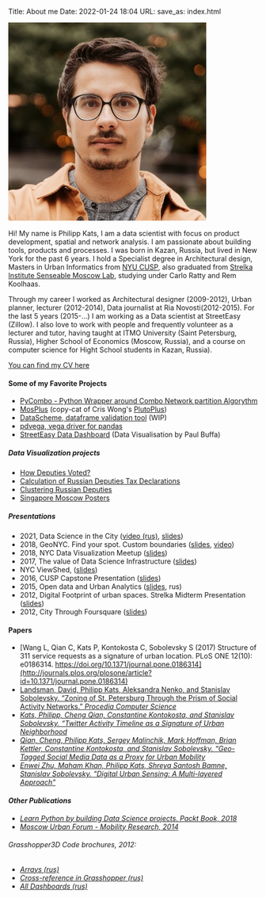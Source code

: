 Title: About me
Date: 2022-01-24 18:04
URL:
save_as: index.html


![photo](../static/photo.jpg)

Hi! My name is Philipp Kats, I am a data scientist with focus on product development, spatial and network analysis. I am passionate about building tools, products and processes. I was born in Kazan, Russia, but lived in New York for the past 6 years. I hold a Specialist degree in Architectural design, Masters in Urban Informatics from [NYU CUSP](https://cusp.nyu.edu/), also graduated from [Strelka Institute Senseable Moscow Lab](https://strelka.com/en), studying under Carlo Ratty and Rem Koolhaas. 

Through my career I worked as Architectural designer (2009-2012), Urban planner, lecturer (2012-2014), Data journalist at Ria Novosti(2012-2015). For the last 5 years (2015-...) I am working as a Data scientist at StreetEasy (Zillow). I also love to work with people and frequently volunteer as a lecturer and tutor, having taught at ITMO University (Saint Petersburg, Russia), Higher School of Economics (Moscow, Russia), and a course on computer science for Hight School students in Kazan, Russia).

[You can find my CV here](https://www.dropbox.com/s/vsipveepxasuf6r/cv_website.pdf?dl=0)

#### Some of my Favorite Projects


- [PyCombo - Python Wrapper around Combo Network partition Algorythm](https://github.com/Casyfill/pyCombo)
- [MosPlus](http://casyfill.github.io/mosplus/) (copy-cat of Cris Wong's [PlutoPlus](http://chriswhong.github.io/plutoplus/))
- [DataScheme, dataframe validation tool](https://github.com/Casyfill/dataschema) (WIP)
- [pdvega, vega driver for pandas](https://github.com/altair-viz/pdvega)
- [StreetEasy Data Dashboard](https://streeteasy.com/blog/data-dashboard/) (Data Visualisation by Paul Buffa)

##### Data Visualization projects
- [How Deputies Voted?](missing)
- [Calculation of Russian Deputies Tax Declarations](missing)
- [Clustering Russian Deputies](../projects/clustering_russian_deputies.html)
- [Singapore Moscow Posters](https://www.informationisbeautifulawards.com/showcase/563-global-trends-challenging-cities)


##### Presentations
- 2021, Data Science in the City ([video (rus)](https://www.youtube.com/watch?v=uOK_8GPEF8s&t=3319s), [slides](https://docs.google.com/presentation/d/1C4REa8XPzuK1u5fft1TpU5ZhbLYv_2P7XH1hnBMlGJU/edit?usp=drive_web&ouid=102999697463608357609))
- 2018, GeoNYC. Find your spot. Custom boundaries ([slides](https://docs.google.com/presentation/d/1SECOPRQB4gmTur-L67Q9TGDOBC7o5o-IJVgDdb1kDek/edit?usp=sharing), [video](https://www.dropbox.com/s/f5sr5se9bfqqdrl/nyc_datavis_all.mp4?dl=0))
- 2018, NYC Data Visualization Meetup ([slides](https://docs.google.com/presentation/d/1kc4VsezCkqwyPURjf3Hhp8pxO1cqGmJaXmm4QmPEH7g/edit?usp=sharing))
- 2017, The value of Data Science Infrastructure ([slides](https://docs.google.com/presentation/d/1OmNIuGDNARkMqPhO2SMqEzl5DBNXzoYWxVqgyjr1a0s/edit?usp=sharing))
- NYC ViewShed, ([slides](missing))
- 2016, CUSP Capstone Presentation ([slides](https://www.dropbox.com/s/si56ccgj32ujbcy/NYPD_Capstone_presentation_45.pdf?dl=0))
- 2015, Open data and Urban Analytics ([slides](https://www.dropbox.com/s/g7d2pg33r3gn795/2015_03_11_Library.pdf?dl=0), rus)
- 2012, Digital Footprint of urban spaces. Strelka Midterm Presentation ([slides](https://www.dropbox.com/s/tg4ty5empo0m1v8/2012_02_13_Strelka_Midterm.pdf?dl=0))
- 2012, City Through Foursquare ([slides](https://www.dropbox.com/s/ao1bcv225u7xnzl/2012_04_14_presentation%20foursquare.pptx?dl=0))










#### Papers
- [Wang L, Qian C, Kats P, Kontokosta C, Sobolevsky S (2017) Structure of 311 service requests as a signature of urban location. PLoS ONE 12(10): e0186314. https://doi.org/10.1371/journal.pone.0186314](http://journals.plos.org/plosone/article?id=10.1371/journal.pone.0186314)
- [Landsman, David, Philipp Kats, Aleksandra Nenko, and Stanislav Sobolevsky. “Zoning of St. Petersburg Through the Prism of Social Activity Networks.” <i>Procedia Computer Science](missing)
- [Kats, Philipp, Cheng Qian, Constantine Kontokosta, and Stanislav Sobolevsky. “Twitter Activity Timeline as a Signature of Urban Neighborhood](https://arxiv.org/abs/1707.06122)
- [Qian, Cheng, Philipp Kats, Sergey Malinchik, Mark Hoffman, Brian Kettler, Constantine Kontokosta, and Stanislav Sobolevsky. “Geo-Tagged Social Media Data as a Proxy for Urban Mobility]()
- [Enwei Zhu, Maham Khan, Philipp Kats, Shreya Santosh Bamne, Stanislav Sobolevsky. "Digital Urban Sensing: A Multi-layered Approach"](https://arxiv.org/abs/1809.01280)

#### Other Publications
- [Learn Python by building Data Science projects. Packt Book, 2018](https://www.amazon.com/Learn-Python-Building-Science-Applications/dp/1789535360)
- [Moscow Urban Forum - Mobility Research, 2014](https://cdn.habidatum.com/Muscovites_Motions_report_ff63ef0601/Muscovites+Motions_report.pdf_Muscovites_Motions_report_ff63ef0601.pdf)

###### Grasshopper3D Code brochures, 2012:
  - [Arrays (rus)](https://app.box.com/file/728833252)
  - [Cross-reference in Grasshopper (rus)](https://app.box.com/file/3319283318?s=1ij9sezypnb96vw7cafy)
  - [All Dashboards (rus)](https://app.box.com/file/462740724)

